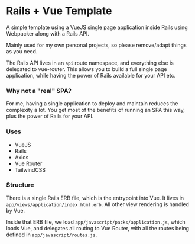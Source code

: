 # Rails + Vue Template

A simple template using a VueJS single page application inside Rails using Webpacker along with a Rails API.

Mainly used for my own personal projects, so please remove/adapt things as you need.

The Rails API lives in an `api` route namespace, and everything else is delegated to vue-router. This allows you to build a full single page application, while having the power of Rails available for your API etc.

### Why not a "real" SPA?

For me, having a single application to deploy and maintain reduces the complexity a lot. You get most of the benefits of running an SPA this way, plus the power of Rails for your API.

### Uses

- VueJS
- Rails
- Axios
- Vue Router
- TailwindCSS

### Structure

There is a single Rails ERB file, which is the entrypoint into Vue. It lives in `app/views/application/index.html.erb`. All other view rendering is handled by Vue.

Inside that ERB file, we load `app/javascript/packs/application.js`, which loads Vue, and delegates all routing to Vue Router, with all the routes being defined in `app/javascript/routes.js`.
